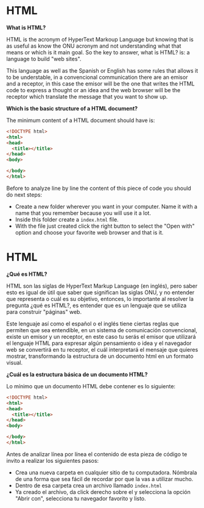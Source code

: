 # HTML

**What is HTML?**

HTML is the acronym of HyperText Markoup Language but knowing that is as useful as know the ONU acronym and not understanding what that means or which is it main goal. So the key to answer, what is HTML? is: a language to build "web sites".

This language as well as the Spanish or English has some rules that allows it to be understable, in a convencional communication there are an emisor and a receptor, in this case the emisor will be the one that writes the HTML code to express a thought or an idea and the web browser will be the receptor which translate the message that you want to show up.

**Which is the basic structure of a HTML document?**

The minimum content of a HTML document should have is:

```html
<!DOCTYPE html>
<html>
<head>
  <title></title>
</head>
<body>

</body>
</html>
```

Before to analyze line by line the content of this piece of code you should do next steps:

- Create a new folder wherever you want in your computer. Name it with a name that you remember because you will use it a lot.
- Inside this folder create a `index.html` file.
- With the file just created click the right button to select the "Open with" option and choose your favorite web browser and that is it.

# HTML

**¿Qué es HTML?**

HTML son las siglas de HyperText Markup Language (en inglés), pero saber esto es igual de útil que saber que significan las siglas ONU, y no entender que representa o cuál es su objetivo, entonces, lo importante al resolver la pregunta ¿qué es HTML?, es entender que es un lenguaje que se utiliza para construir "páginas" web.

Este lenguaje así como el español o el inglés tiene ciertas reglas que permiten que sea entendible, en un sistema de comunicación convencional, existe un emisor y un receptor, en este caso tu serás el emisor que utilizará el lenguaje HTML para expresar algún pensamiento o idea y el navegador web se convertirá en tu receptor, el cuál interpretará el mensaje que quieres mostrar, transformando la estructura de un documento html en un formato visual.

**¿Cuál es la estructura básica de un documento HTML?**

Lo mínimo que un documento HTML debe contener es lo siguiente:

```html
<!DOCTYPE html>
<html>
<head>
  <title></title>
</head>
<body>

</body>
</html>
```

Antes de analizar línea por línea el contenido de esta pieza de código te invito a realizar los siguientes pasos:

- Crea una nueva carpeta en cualquier sitio de tu computadora. Nómbrala de una forma que sea fácil de recordar por que la vas a utilizar mucho.
- Dentro de esa carpeta crea un archivo llamado `index.html`
- Ya creado el archivo, da click derecho sobre el y selecciona la opción "Abrir con", selecciona tu navegador favorito y listo.

